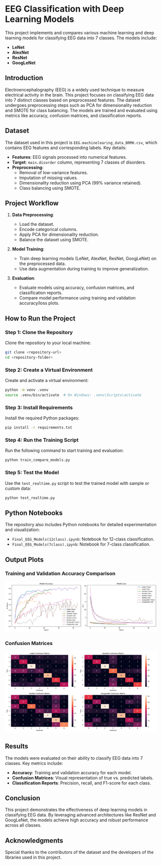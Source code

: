 # EEG Classification with Deep Learning Models

This project implements and compares various machine learning and deep learning models for classifying EEG data into 7 classes. The models include:

-   **LeNet**
-   **AlexNet**
-   **ResNet**
-   **GoogLeNet**

## Introduction

Electroencephalography (EEG) is a widely used technique to measure electrical activity in the brain. This project focuses on classifying EEG data into 7 distinct classes based on preprocessed features. The dataset undergoes preprocessing steps such as PCA for dimensionality reduction and SMOTE for class balancing. The models are trained and evaluated using metrics like accuracy, confusion matrices, and classification reports.

## Dataset

The dataset used in this project is `EEG.machinelearing_data_BRMH.csv`, which contains EEG features and corresponding labels. Key details:

-   **Features**: EEG signals processed into numerical features.
-   **Target**: `main.disorder` column, representing 7 classes of disorders.
-   **Preprocessing**:
    -   Removal of low-variance features.
    -   Imputation of missing values.
    -   Dimensionality reduction using PCA (99% variance retained).
    -   Class balancing using SMOTE.

## Project Workflow

1. **Data Preprocessing**:

    - Load the dataset.
    - Encode categorical columns.
    - Apply PCA for dimensionality reduction.
    - Balance the dataset using SMOTE.

2. **Model Training**:

    - Train deep learning models (LeNet, AlexNet, ResNet, GoogLeNet) on the preprocessed data.
    - Use data augmentation during training to improve generalization.

3. **Evaluation**:
    - Evaluate models using accuracy, confusion matrices, and classification reports.
    - Compare model performance using training and validation accuracy/loss plots.

## How to Run the Project

### Step 1: Clone the Repository

Clone the repository to your local machine:

```bash
git clone <repository-url>
cd <repository-folder>
```

### Step 2: Create a Virtual Environment

Create and activate a virtual environment:

```bash
python -m venv .venv
source .venv/bin/activate  # On Windows: .venv\Scripts\activate
```

### Step 3: Install Requirements

Install the required Python packages:

```bash
pip install -r requirements.txt
```

### Step 4: Run the Training Script

Run the following command to start training and evaluation:

```bash
python train_compare_models.py
```

### Step 5: Test the Model

Use the `test_realtime.py` script to test the trained model with sample or custom data:

```bash
python test_realtime.py
```

## Python Notebooks

The repository also includes Python notebooks for detailed experimentation and visualization:

-   `Final_EEG_Models(12class).ipynb`: Notebook for 12-class classification.
-   `Final_EEG_Models(7class).ipynb`: Notebook for 7-class classification.

## Output Plots

### Training and Validation Accuracy Comparison

![Figure 5](output_plots/run4/Figure_5.png)

### Confusion Matrices

![Figure 6](output_plots/run4/Figure_6.png)

## Results

The models were evaluated on their ability to classify EEG data into 7 classes. Key metrics include:

-   **Accuracy**: Training and validation accuracy for each model.
-   **Confusion Matrices**: Visual representation of true vs. predicted labels.
-   **Classification Reports**: Precision, recall, and F1-score for each class.

## Conclusion

This project demonstrates the effectiveness of deep learning models in classifying EEG data. By leveraging advanced architectures like ResNet and GoogLeNet, the models achieve high accuracy and robust performance across all classes.

## Acknowledgments

Special thanks to the contributors of the dataset and the developers of the libraries used in this project.
